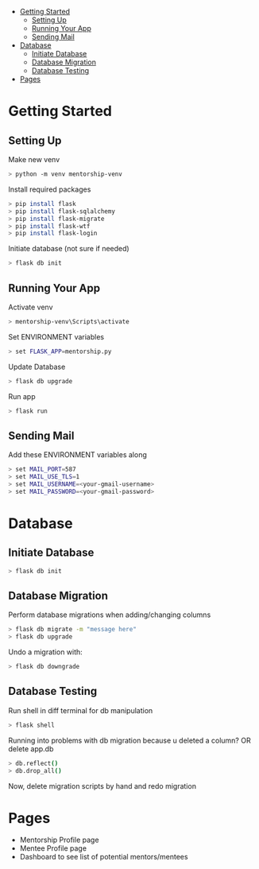 
- [Getting Started](#getting-started)
    - [Setting Up](#setting-up)
    - [Running Your App](#running-your-app)
    - [Sending Mail](#sending-mail)
- [Database](#database)
    - [Initiate Database](#initiate-database)
    - [Database Migration](#database-migration)
    - [Database Testing](#database-testing)
- [Pages](#pages)

# Getting Started

## Setting Up
Make new venv
```bash
> python -m venv mentorship-venv
```

Install required packages
```bash
> pip install flask
> pip install flask-sqlalchemy
> pip install flask-migrate
> pip install flask-wtf
> pip install flask-login
```

Initiate database (not sure if needed)
```bash
> flask db init
```

## Running Your App
Activate venv
```bash
> mentorship-venv\Scripts\activate
```

Set ENVIRONMENT variables
```bash
> set FLASK_APP=mentorship.py
```

Update Database
```bash
> flask db upgrade
```

Run app
```bash
> flask run
```
## Sending Mail
Add these ENVIRONMENT variables along
```bash
> set MAIL_PORT=587
> set MAIL_USE_TLS=1
> set MAIL_USERNAME=<your-gmail-username>
> set MAIL_PASSWORD=<your-gmail-password>
```

# Database 

## Initiate Database
```bash
> flask db init
```

## Database Migration
Perform database migrations when adding/changing columns
```bash
> flask db migrate -m "message here"
> flask db upgrade
```
Undo a migration with:
```bash
> flask db downgrade
```

## Database Testing
Run shell in diff terminal for db manipulation
```bash
> flask shell
```

Running into problems with db migration because u deleted a column? OR delete app.db
```bash
> db.reflect()
> db.drop_all()
```
Now, delete migration scripts by hand and redo migration

# Pages
- Mentorship Profile page
- Mentee Profile page
- Dashboard to see list of potential mentors/mentees